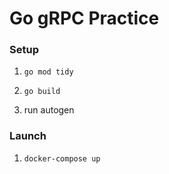 # Go gRPC Practice


### Setup

1) `go mod tidy`

2) `go build`

3) run autogen


### Launch

1) `docker-compose up`